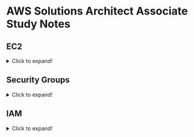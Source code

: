 # AWS Solutions Architect Associate Study Notes

## EC2
<details>
  <summary>Click to expand!</summary>
  
  ### EC2 User Data
  You can bootstrap instances using EC2 User Data script, which launch commands when a machine starts. This is to automate boot tasks such as:
  * Installing updates
  * Installing software
  * Downloading common files from internet

  ### EC2 Instance Types
  #### General Purpose
  * For diversity of workloads, a balance between compute, memory and networking.
  * Example use cases:
    * Web servers
    * Code repositories

  #### Compute Optimized
  * For compute-intensive tasks that require high performance processors
  * Example use cases:
    * Batch processing workloads
    * Media transcoding
    * High performance web servers
    * High performance computing (HPC)
    * Scientific models & machine learning
    * Dedicated gaming servers

  #### Memory Optimized
  * Fast performance for workloads that process large data sets in memory
  * Example use cases:
    * High performance, relational/non-relational databases
    * Distributed web scale cache stores
    * In-memory databases optimized for BI (business intelligence)
    * Applications performing real-time processing of big unstructured data

  #### Storage Optimized
  * For storage-intensive tasks that require high sequential read/write access to large data sets on local storage
  * Example use cases:
    * High frequency online transaction processing (OLTP) systems
    * Relational & NoSQL databases
    * Cache for in-memory databases (e.g. Redis)
    * Data warehousing applications
    * Distributed file systems

  #### Accelerated Computing
  * Accelerated computing instances use hardware accelerators, or co-processors, to perform functions, such as floating point number calculations, graphics processing, or data pattern matching, more efficiently than is possible in software running on CPUs
  * Instances such as the G and the P instances has GPUs
  * Example use cases:
    * Machine learning
    * High performance computing
    * Computational fluid dynamics
    * Computational finance
    * Seismic analysis
    * Speech recognition
    * Autonomous vehicles
    * Drug discovery

  ### EC2 Instances Launch Types
  #### On-Demand Instances
  * Pay for what you use
  * Highest cost but no upfront payment
  * No long term commitment
  * Recommended for short-term and un-interrupted workloads

  #### Reserved Instances
  * Up to 75% discount compare to On-Demand
  * Longer reservation = more discounts
  * Purchasing options:
    * No upfront
    * Partial upfront (discounts+)
    * All upfront (discounts+++)
  * Reserve a specific instance type
  * Recommended for steady usage applications, one that you know will be running consistently for long term. (e.g. databases)


  Convertible Reserved Instance
  * Can change EC2 instance type
  * Up to 54% discount


  Scheduled Reserved Instance
  * Launch within time window you reserve
  * Recommended for if you only require instance to run on a fraction of day/week/month
  * Commitment still 1-3 years

  #### Spot Instances
  * Most cost efficient, up to 90% discount compare to On-Demand
  * However, you can "lose" the instance at any point of time if your max price is lower than the current spot price
  * Useful for workloads that are resilient to failure:
    * Batch Jobs
    * Data analysis
    * Image processing
    * Any distributed workloads
    * Workloads with flexible start and end time
  * Not suitable for critical jobs or databases
  * How it works is that you define max spot price, and you get the instance while current spot price < max spot price

  Spot Block
  * Block spot instances during specified time frame (1-6 hours) without interruptions
  * In rare situations, instances may be reclaimed

  Spot Fleets
  * Set of spot instances + (optional) On-Demand instances
  * Spot fleet will try its best to meet target capacity with price constraints
  * Define possible launch pools: instance type, OS, Availability Zone
  * Strategies to allocate Spot instances:
    * lowestPrice: from the pool with the lowest price (cost optimization, short workload)
    * diversified: distributed across all pools (great for availability, long workloads)
    * capacityOptimized: pool with the optimal capacity for the number of instances
  * Spot fleets allows us to automatically request Spot instances with the lowest price

  #### Dedicated Hosts
  * Physical server with EC2 instance capacity fully dedicated to your use
  * 3 year period reservation
  * More expensive
  * Useful for software with complicated licensing models or companies with strong regulatory/compliance needs

  #### Dedicated Instances (Take note: different from Dedicated Hosts)
  * Instances running on hardware dedicated to you
  * May share hardware with other instances in same account
  * An important difference between a Dedicated Host and a Dedicated instance is that a Dedicated Host gives you additional visibility and control over how instances are placed on a physical server, and you can consistently deploy your instances to the same physical server over time. As a result, Dedicated Hosts enable you to use your existing server-bound software licenses and address corporate compliance and regulatory requirements.

  ### EC2 Placement Groups
  * To control EC2 placement strategy

  Placement group strategies:
  * Cluster
    * Clusters instances into low latency group in a single AZ
    * For low latency and high network throughput use cases, but risk of all instances failing if rack fails
    * Use cases: Big data job that needs to complete fast, applications that needs low latency and high network throughput
  * Spread
    * Spreads instances across underlying hardware (max 7 instances per group per AZ, for critical applications)
    * Spans across AZs hence reduced risk of failure, maximized high availability
    * Use cases: Critical applications
  * Partition
    * Spreads instances across many different partitions within an AZ, scales to 100 of EC2 instaces per group (Hadoop, Cassandra, Kafka)
    * Can span across multiple AZs.
    * Use cases: HDFS, HBase, Cassandra

  ### Elastic IP
  * EC2 public IP can change if you restart it. If you need a fixed IP for your instance, you need an Elastic IP.
  * Can only have 5 Elastic IP in your account (can ask AWS to increase that)
  * Best practice is to try to avoid using Elastic IP and instead use random public IP and register DNS to it. Or, use Load balancer.

  ### Elastic Network Interfaces (ENI)
  * Logical component in a VPC that represents a virtual network card
  * Can be moved across instances for purposes of failovers

  ### EC2 Hibernate
  * Preserves RAM state
  * Instance boot is much faster
  * Use cases:
    * Long-running processing
    * Saving the RAM state
    * Services that take a lot of time to initialize


  ### Useful Online Tool for Searching Instances Type
  To find info of/compare between EC2 instance types: https://instances.vantage.sh/

</details>

## Security Groups
<details>
  <summary>Click to expand!</summary>

  ### Security Groups
  * Controls traffic in/out of attached objects
  * Only contains allow rules
  * Can reference by IP CIDR
  * Can reference by another security group, e.g. Only instances with "Nginx" Security groups can communicate with instances from "Django" security groups via HTTPS port 443
  * All inbound traffic is blocked by default
  * All outbound traffic is authorised by default

  ### Additional Notes
  * If your application is inaccessible (time out), could possibly be security group issue
  * If your application gives a "connection refused" error, likely to be application error or not launched, rather than security group issue
</details>

## IAM
<details>
  <summary>Click to expand!</summary>
  
  ### IAM Best Practices
  * Don't use root account except for AWS account setup
  * One physical user = One AWS user
  * Assign users to groups and assign permissions to groups
  * Create strong password
  * Use and enforce the user of Multi Factor Authentication (MFA)
  * Create and use roles for giving permissions to AWS services
  * Use Access Keys for Programmatic Access (CLI/SDK)
  * Audit permissions of your account with the IAM Credentials Report
  * Never share IAM users & Access Keys

  ### Access Advisor
  In the IAM Service you can view a user's recently accessed services via Users > Select Users > Access Advisor Tab. This should give a quick overview of services that the user has permissions for, but is unused by the user. You can use this to determine if unnecessary permissions should be removed.

</details>

